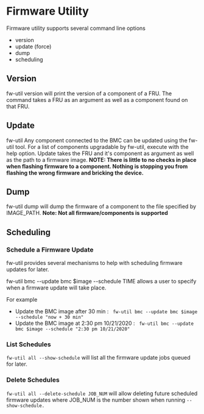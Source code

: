 # Firmware Utility

Firmware utility supports several command line options

- version
- update (force)
- dump
- scheduling

## Version

fw-util version will print the version of a component of a FRU. The command takes a FRU as an argument as well as a component found on that FRU.

## Update

fw-util Any component connected to the BMC can be updated using the fw-util tool. For a list of components upgradable by fw-util, execute with the help option. Update takes the FRU and it's component as argument as well as the path to a firmware image.
**NOTE: There is little to no checks in place when flashing firmware to a component. Nothing is stopping you from flashing the wrong firmware and bricking the device.**


## Dump

fw-util dump will dump the firmware of a component to the file specified by IMAGE_PATH.
**Note: Not all firmware/components is supported**

## Scheduling

### Schedule a Firmware Update

fw-util provides several mechanisms to help with scheduling firmware updates for later.

fw-util bmc --update bmc $image --schedule TIME allows a user to specify when a firmware update will take place.

For example

- Update the BMC image after 30 min : ` fw-util bmc --update bmc $image --schedule "now + 30 min"`
- Update the BMC image at 2:30 pm 10/21/2020 : ` fw-util bmc --update bmc $image --schedule "2:30 pm 10/21/2020"`

### List Schedules

`fw-util all --show-schedule` will list all the firmware update jobs queued for later.

### Delete Schedules

`fw-util all --delete-schedule JOB_NUM` will allow deleting future scheduled firmware updates where JOB_NUM is the number shown when running `--show-schedule.`
